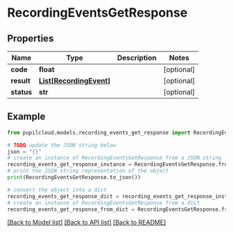 # RecordingEventsGetResponse


## Properties

Name | Type | Description | Notes
------------ | ------------- | ------------- | -------------
**code** | **float** |  | [optional] 
**result** | [**List[RecordingEvent]**](RecordingEvent.md) |  | [optional] 
**status** | **str** |  | [optional] 

## Example

```python
from pupilcloud.models.recording_events_get_response import RecordingEventsGetResponse

# TODO update the JSON string below
json = "{}"
# create an instance of RecordingEventsGetResponse from a JSON string
recording_events_get_response_instance = RecordingEventsGetResponse.from_json(json)
# print the JSON string representation of the object
print(RecordingEventsGetResponse.to_json())

# convert the object into a dict
recording_events_get_response_dict = recording_events_get_response_instance.to_dict()
# create an instance of RecordingEventsGetResponse from a dict
recording_events_get_response_from_dict = RecordingEventsGetResponse.from_dict(recording_events_get_response_dict)
```
[[Back to Model list]](../README.md#documentation-for-models) [[Back to API list]](../README.md#documentation-for-api-endpoints) [[Back to README]](../README.md)



